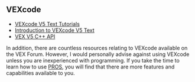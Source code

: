 ## VEXcode

* [VEXcode V5 Text Tutorials](https://www.youtube.com/playlist?list=PLOfWap6F_rRm6SmVgpk8DQ2TYuyeaJhu5)
* [Introduction to VEXcode V5 Text](https://help.vex.com/article/432-introduction-to-vexcode-v5-text)
* [VEX V5 C++ API](https://store.robotmesh.com/docs/vexv5-cpp/html/namespacevex.html)

In addition, there are countless resources relating to VEXcode available on the VEX Forum. However, I would personally advise against using
VEXcode unless you are inexperienced with programming. If you take the time to learn how to use 
[PROS](https://github.com/Sarknought/BurnsviewRobotics/blob/master/PROS%2C%20Git%2C%20and%20GitHub.md), you will find that there are more 
features and capabilities available to you.
